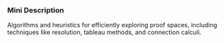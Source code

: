 ### Mini Description

Algorithms and heuristics for efficiently exploring proof spaces, including techniques like resolution, tableau methods, and connection calculi.
